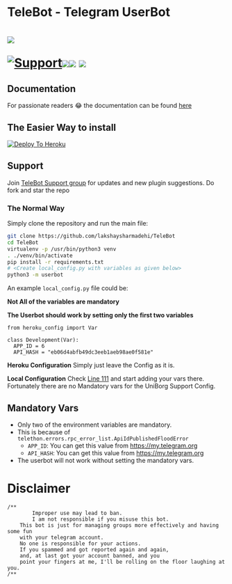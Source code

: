 # TeleBot - Telegram UserBot




# <p align="left"><a href="https://github.com/lakshaysharmadehi/TeleBot"><img src="https://github-readme-stats.vercel.app/api/pin?username=lakshaysharmadehi&show_icons=true&theme=dark&hide_border=true&repo=TeleBot"></a></p><p align="centre"><a href="https://t.me/lakshaybothelp"> <img src="https://img.shields.io/badge/telegram-Support_Group-blue?style=social&logo=telegram" alt="Support" /></a><a href="https://github.com/lakshaysharmadehi/TeleBot/stargazers"><img src="https://img.shields.io/github/stars/lakshaysharmadehi/TeleBot?style=social"></a><a href="https://github.com/lakshaysharmadehi/TeleBot/fork"><img src="https://img.shields.io/github/forks/lakshaysharmadehi/TeleBot?label=Fork&logoColor=blue&style=social"></a>	<a href="https://github.com/lakshaysharmadehi/TeleBot"><img src="https://img.shields.io/github/last-commit/lakshaysharmadehi/TeleBot?style=flat-square"></a></p>
    
    
    
## Documentation
For passionate readers 😂 the documentation can be found [here](https://xditya.gitbook.io/telebot/)

## The Easier Way to install

[![Deploy To Heroku](https://www.herokucdn.com/deploy/button.svg)](https://heroku.com/deploy?template=https://github.com/lakshaysharmadehi/TeleBot)

## Support
Join [TeleBot Support group](https://t.me/lakshaybothelp) for updates and new plugin suggestions.
Do fork and star the repo 

### The Normal Way

Simply clone the repository and run the main file:
```sh
git clone https://github.com/lakshaysharmadehi/TeleBot
cd TeleBot
virtualenv -p /usr/bin/python3 venv
. ./venv/bin/activate
pip install -r requirements.txt
# <Create local_config.py with variables as given below>
python3 -m userbot
```

An example `local_config.py` file could be:

**Not All of the variables are mandatory**

__The Userbot should work by setting only the first two variables__

```python3
from heroku_config import Var

class Development(Var):
  APP_ID = 6
  API_HASH = "eb06d4abfb49dc3eeb1aeb98ae0f581e"
```

**Heroku Configuration**
Simply just leave the Config as it is.

**Local Configuration**
Check [Line 111](https://github.com/Total-Noob-69/X-tra-Telegram/blob/master/userbot/uniborgConfig.py#L111) and start adding your vars there.
Fortunately there are no Mandatory vars for the UniBorg Support Config.

## Mandatory Vars

- Only two of the environment variables are mandatory.
- This is because of `telethon.errors.rpc_error_list.ApiIdPublishedFloodError`
    - `APP_ID`:   You can get this value from https://my.telegram.org
    - `API_HASH`:   You can get this value from https://my.telegram.org
- The userbot will not work without setting the mandatory vars.

# Disclaimer
```
/**
    	Improper use may lead to ban.
    	I am not responsible if you misuse this bot.
	This bot is just for managing groups more effectively and having some fun
	with your telegram account.
	No one is responsible for your actions.
	If you spammed and got reported again and again, 
	and, at last got your account banned, and you
	point your fingers at me, I'll be rolling on the floor laughing at you.
/**
```

